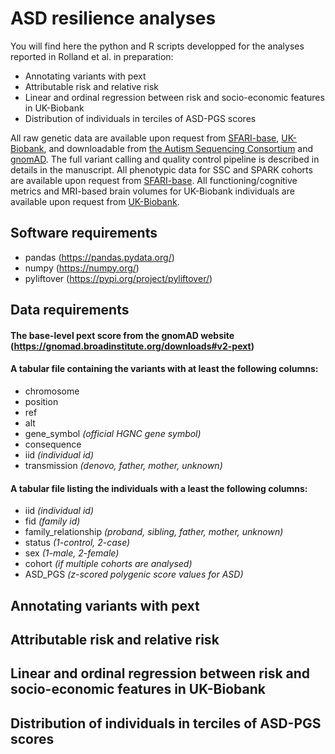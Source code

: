 # ASD resilience analyses

You will find here the python and R scripts developped for the analyses reported in Rolland et al. in preparation:
- Annotating variants with pext
- Attributable risk and relative risk
- Linear and ordinal regression between risk and socio-economic features in UK-Biobank
- Distribution of individuals in terciles of ASD-PGS scores

All raw genetic data are available upon request from [SFARI-base](https://sfari.org/sfari-base), [UK-Biobank](https://www.ukbiobank.ac.uk/), and downloadable from [the Autism Sequencing Consortium](https://genome.emory.edu/ASC/) and [gnomAD](https://gnomad.broadinstitute.org/downloads). The full variant calling and quality control pipeline is described in details in the manuscript. All phenotypic data for SSC and SPARK cohorts are available upon request from [SFARI-base](https://sfari.org/sfari-base). All functioning/cognitive metrics and MRI-based brain volumes for UK-Biobank individuals are available upon request from [UK-Biobank](https://www.ukbiobank.ac.uk/).


## Software requirements
* pandas (https://pandas.pydata.org/)
* numpy (https://numpy.org/)
* pyliftover (https://pypi.org/project/pyliftover/)


## Data requirements

#### The base-level pext score from the gnomAD website (https://gnomad.broadinstitute.org/downloads#v2-pext)

#### A tabular file containing the variants with at least the following columns:
- chromosome
- position
- ref
- alt
- gene_symbol *(official HGNC gene symbol)*
- consequence
- iid *(individual id)*
- transmission *(denovo, father, mother, unknown)*

#### A tabular file listing the individuals with a least the following columns:
- iid *(individual id)*
- fid *(family id)*
- family_relationship *(proband, sibling, father, mother, unknown)*
- status *(1-control, 2-case)*
- sex *(1-male, 2-female)*
- cohort *(if multiple cohorts are analysed)*
- ASD_PGS *(z-scored polygenic score values for ASD)*


## Annotating variants with pext


## Attributable risk and relative risk


## Linear and ordinal regression between risk and socio-economic features in UK-Biobank


## Distribution of individuals in terciles of ASD-PGS scores



